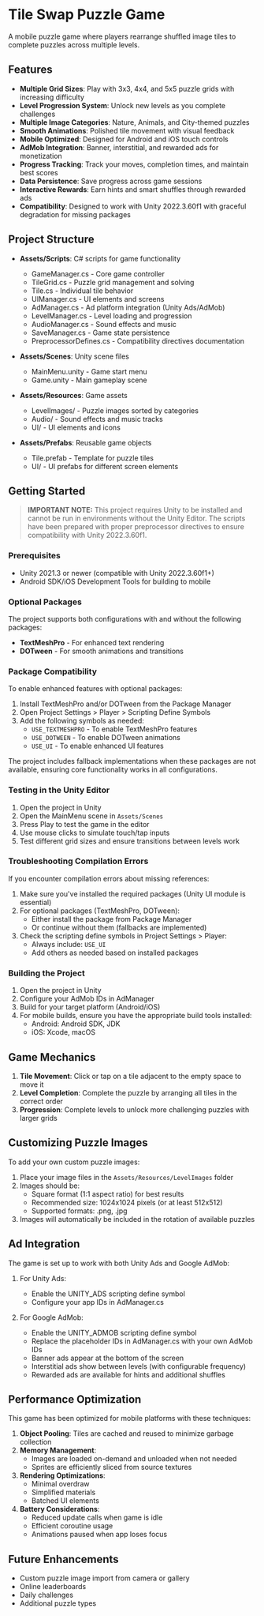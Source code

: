 # Tile Swap Puzzle Game

A mobile puzzle game where players rearrange shuffled image tiles to complete puzzles across multiple levels.

## Features

- **Multiple Grid Sizes**: Play with 3x3, 4x4, and 5x5 puzzle grids with increasing difficulty
- **Level Progression System**: Unlock new levels as you complete challenges
- **Multiple Image Categories**: Nature, Animals, and City-themed puzzles
- **Smooth Animations**: Polished tile movement with visual feedback
- **Mobile Optimized**: Designed for Android and iOS touch controls
- **AdMob Integration**: Banner, interstitial, and rewarded ads for monetization
- **Progress Tracking**: Track your moves, completion times, and maintain best scores
- **Data Persistence**: Save progress across game sessions
- **Interactive Rewards**: Earn hints and smart shuffles through rewarded ads
- **Compatibility**: Designed to work with Unity 2022.3.60f1 with graceful degradation for missing packages

## Project Structure

- **Assets/Scripts**: C# scripts for game functionality
  - GameManager.cs - Core game controller
  - TileGrid.cs - Puzzle grid management and solving
  - Tile.cs - Individual tile behavior
  - UIManager.cs - UI elements and screens
  - AdManager.cs - Ad platform integration (Unity Ads/AdMob)
  - LevelManager.cs - Level loading and progression
  - AudioManager.cs - Sound effects and music
  - SaveManager.cs - Game state persistence
  - PreprocessorDefines.cs - Compatibility directives documentation
  
- **Assets/Scenes**: Unity scene files
  - MainMenu.unity - Game start menu
  - Game.unity - Main gameplay scene

- **Assets/Resources**: Game assets
  - LevelImages/ - Puzzle images sorted by categories
  - Audio/ - Sound effects and music tracks
  - UI/ - UI elements and icons

- **Assets/Prefabs**: Reusable game objects
  - Tile.prefab - Template for puzzle tiles
  - UI/ - UI prefabs for different screen elements

## Getting Started

> **IMPORTANT NOTE:** This project requires Unity to be installed and cannot be run in environments without the Unity Editor. The scripts have been prepared with proper preprocessor directives to ensure compatibility with Unity 2022.3.60f1.

### Prerequisites
- Unity 2021.3 or newer (compatible with Unity 2022.3.60f1+)
- Android SDK/iOS Development Tools for building to mobile

### Optional Packages
The project supports both configurations with and without the following packages:
- **TextMeshPro** - For enhanced text rendering
- **DOTween** - For smooth animations and transitions

### Package Compatibility
To enable enhanced features with optional packages:
1. Install TextMeshPro and/or DOTween from the Package Manager
2. Open Project Settings > Player > Scripting Define Symbols
3. Add the following symbols as needed:
   - `USE_TEXTMESHPRO` - To enable TextMeshPro features
   - `USE_DOTWEEN` - To enable DOTween animations
   - `USE_UI` - To enable enhanced UI features

The project includes fallback implementations when these packages are not available, ensuring core functionality works in all configurations.

### Testing in the Unity Editor
1. Open the project in Unity
2. Open the MainMenu scene in `Assets/Scenes`
3. Press Play to test the game in the editor
4. Use mouse clicks to simulate touch/tap inputs
5. Test different grid sizes and ensure transitions between levels work

### Troubleshooting Compilation Errors
If you encounter compilation errors about missing references:
1. Make sure you've installed the required packages (Unity UI module is essential)
2. For optional packages (TextMeshPro, DOTween):
   - Either install the package from Package Manager
   - Or continue without them (fallbacks are implemented)
3. Check the scripting define symbols in Project Settings > Player:
   - Always include: `USE_UI`
   - Add others as needed based on installed packages

### Building the Project
1. Open the project in Unity
2. Configure your AdMob IDs in AdManager
3. Build for your target platform (Android/iOS)
4. For mobile builds, ensure you have the appropriate build tools installed:
   - Android: Android SDK, JDK
   - iOS: Xcode, macOS

## Game Mechanics

1. **Tile Movement**: Click or tap on a tile adjacent to the empty space to move it
2. **Level Completion**: Complete the puzzle by arranging all tiles in the correct order
3. **Progression**: Complete levels to unlock more challenging puzzles with larger grids

## Customizing Puzzle Images

To add your own custom puzzle images:

1. Place your image files in the `Assets/Resources/LevelImages` folder
2. Images should be:
   - Square format (1:1 aspect ratio) for best results
   - Recommended size: 1024x1024 pixels (or at least 512x512)
   - Supported formats: .png, .jpg
3. Images will automatically be included in the rotation of available puzzles

## Ad Integration

The game is set up to work with both Unity Ads and Google AdMob:

1. For Unity Ads:
   - Enable the UNITY_ADS scripting define symbol
   - Configure your app IDs in AdManager.cs

2. For Google AdMob:
   - Enable the UNITY_ADMOB scripting define symbol
   - Replace the placeholder IDs in AdManager.cs with your own AdMob IDs
   - Banner ads appear at the bottom of the screen
   - Interstitial ads show between levels (with configurable frequency)
   - Rewarded ads are available for hints and additional shuffles

## Performance Optimization

This game has been optimized for mobile platforms with these techniques:

1. **Object Pooling**: Tiles are cached and reused to minimize garbage collection
2. **Memory Management**: 
   - Images are loaded on-demand and unloaded when not needed
   - Sprites are efficiently sliced from source textures 
3. **Rendering Optimizations**:
   - Minimal overdraw
   - Simplified materials
   - Batched UI elements
4. **Battery Considerations**:
   - Reduced update calls when game is idle
   - Efficient coroutine usage
   - Animations paused when app loses focus

## Future Enhancements
- Custom puzzle image import from camera or gallery
- Online leaderboards
- Daily challenges
- Additional puzzle types